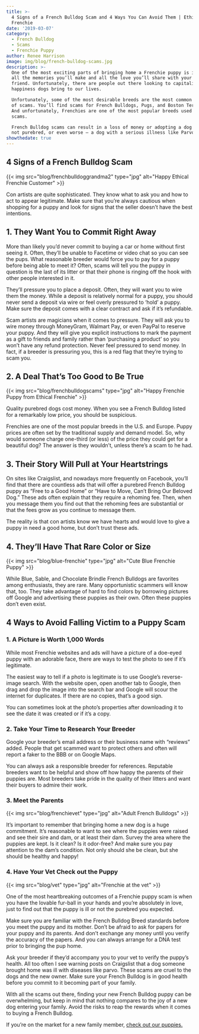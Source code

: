 ```yaml
---
title: >-
  4 Signs of a French Bulldog Scam and 4 Ways You Can Avoid Them | Ethical
  Frenchie
date: '2019-03-07'
category:
  - French Bulldog
  - Scams
  - Frenchie Puppy
author: Renee Harrison
image: img/blog/french-bulldog-scams.jpg
description: >-
  One of the most exciting parts of bringing home a Frenchie puppy is imagining
  all the memories you’ll make and all the love you’ll share with your new best
  friend. Unfortunately, there are people out there looking to capitalize on the
  happiness dogs bring to our lives.

  Unfortunately, some of the most desirable breeds are the most common targets
  of scams. You’ll find scams for French Bulldogs, Pugs, and Boston Terriers.
  And unfortunately, Frenchies are one of the most popular breeds used in these
  scams.

  French Bulldog scams can result in a loss of money or adopting a dog that’s
  not purebred, or even worse – a dog with a serious illness like Parvo.
showthedate: true
---
```

## 4 Signs of a French Bulldog Scam

{{< img src="blog/frenchbulldoggrandma2" type="jpg" alt="Happy Ethical Frenchie Customer" >}}

Con artists are quite sophisticated. They know what to ask you and how to act to appear legitimate. Make sure that you’re always cautious when shopping for a puppy and look for signs that the seller doesn’t have the best intentions. 

## 1. They Want You to Commit Right Away

More than likely you’d never commit to buying a car or home without first seeing it. Often, they’ll be unable to Facetime or video chat so you can see the pups. What reasonable breeder would force you to pay for a puppy before being able to meet it? Often, scams will tell you the puppy in question is the last of its litter or that their phone is ringing off the hook with other people interested in it. 

They’ll pressure you to place a deposit. Often, they will want you to wire them the money. While a deposit is relatively normal for a puppy, you should never send a deposit via wire or feel overly pressured to ‘hold’ a puppy. Make sure the deposit comes with a clear contract and ask if it’s refundable. 

Scam artists are magicians when it comes to pressure. They will ask you to wire money through MoneyGram, Walmart Pay, or even PayPal to reserve your puppy. And they will give you explicit instructions to mark the payment as a gift to friends and family rather than ‘purchasing a product’ so you won’t have any refund protection. Never feel pressured to send money. In fact, if a breeder is pressuring you, this is a red flag that they’re trying to scam you.

## 2. A Deal That’s Too Good to Be True

{{< img src="blog/frenchbulldogscams" type="jpg" alt="Happy Frenchie Puppy from Ethical Frenchie" >}}

Quality purebred dogs cost money. When you see a French Bulldog listed for a remarkably low price, you should be suspicious. 

Frenchies are one of the most popular breeds in the U.S. and Europe. Puppy prices are often set by the traditional supply and demand model. So, why would someone charge one-third (or less) of the price they could get for a beautiful dog? The answer is they wouldn’t, unless there’s a scam to he had.

## 3. Their Story Will Pull at Your Heartstrings

On sites like Craigslist, and nowadays more frequently on Facebook, you’ll find that there are countless ads that will offer a purebred French Bulldog puppy as “Free to a Good Home” or “Have to Move, Can’t Bring Our Beloved Dog.” These ads often explain that they require a rehoming fee. Then, when you message them you find out that the rehoming fees are substantial or that the fees grow as you continue to message them. 

The reality is that con artists know we have hearts and would love to give a puppy in need a good home, but don’t trust these ads. 

## 4. They’ll Have That Rare Color or Size

{{< img src="blog/blue-frenchie" type="jpg" alt="Cute Blue Frenchie Puppy" >}}

While Blue, Sable, and Chocolate Brindle French Bulldogs are favorites among enthusiasts, they are rare. Many opportunistic scammers will know that, too. They take advantage of hard to find colors by borrowing pictures off Google and advertising these puppies as their own. Often these puppies don’t even exist.

## 4 Ways to Avoid Falling Victim to a Puppy Scam

### 1. A Picture is Worth 1,000 Words

While most Frenchie websites and ads will have a picture of a doe-eyed puppy with an adorable face, there are ways to test the photo to see if it’s legitimate. 

The easiest way to tell if a photo is legitimate is to use Google’s reverse-image search. With the website open, open another tab to Google, then drag and drop the image into the search bar and Google will scour the internet for duplicates. If there are no copies, that’s a good sign.

You can sometimes look at the photo’s properties after downloading it to see the date it was created or if it’s a copy. 

### 2. Take Your Time to Research Your Breeder

Google your breeder’s email address or their business name with “reviews” added. People that get scammed want to protect others and often will report a faker to the BBB or on Google Maps.

You can always ask a responsible breeder for references. Reputable breeders want to be helpful and show off how happy the parents of their puppies are. Most breeders take pride in the quality of their litters and want their buyers to admire their work.

### 3. Meet the Parents

{{< img src="blog/frenchievet" type="jpg" alt="Adult French Bulldogs" >}}

It’s important to remember that bringing home a new dog is a huge commitment. It’s reasonable to want to see where the puppies were raised and see their sire and dam, or at least their dam. Survey the area where the puppies are kept. Is it clean? Is it odor-free? And make sure you pay attention to the dam’s condition. Not only should she be clean, but she should be healthy and happy!

### 4. Have Your Vet Check out the Puppy

{{< img src="blog/vet" type="jpg" alt="Frenchie at the vet" >}}

One of the most heartbreaking outcomes of a Frenchie puppy scam is when you have the lovable fur-ball in your hands and you’re absolutely in love, just to find out that the puppy is ill or not the purebred you expected. 

Make sure you are familiar with the French Bulldog Breed standards before you meet the puppy and its mother. Don’t be afraid to ask for papers for your puppy and its parents. And don’t exchange any money until you verify the accuracy of the papers. And you can always arrange for a DNA test prior to bringing the pup home. 

Ask your breeder if they’d accompany you to your vet to verify the puppy’s health. All too often I see warning posts on Craigslist that a dog someone brought home was ill with diseases like parvo. These scams are cruel to the dogs and the new owner. Make sure your French Bulldog is in good health before you commit to it becoming part of your family.

With all the scams out there, finding your new French Bulldog puppy can be overwhelming, but keep in mind that nothing compares to the joy of a new dog entering your family. Avoid the risks to reap the rewards when it comes to buying a French Bulldog. 

If you’re on the market for a new family member, [check out our puppies.](https://ethicalfrenchie.com/puppies)
